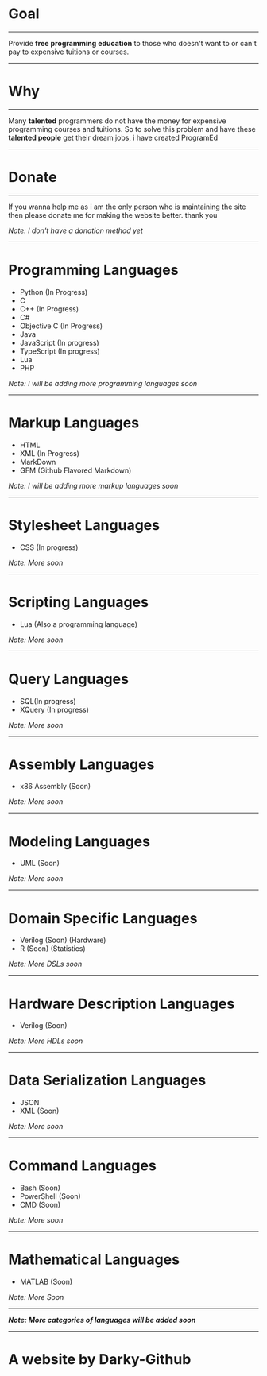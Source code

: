 # Goal
---

Provide **free programming education** to those who doesn't want to or can't pay to expensive tuitions or courses.

---
# Why
---

Many **talented** programmers do not have the money for expensive programming courses and tuitions. So to solve this problem and have these **talented people** get their dream jobs, i have created ProgramEd

---
# Donate 
---

If you wanna help me as i am the only person who is maintaining the site then please donate me for making the website better. thank you

_Note: I don't have a donation method yet_

---
# Programming Languages
- Python (In Progress)
- C
- C++ (In Progress)
- C#
- Objective C (In Progress)
- Java
- JavaScript (In progress)
- TypeScript (In progress)
- Lua
- PHP

_Note: I will be adding more programming languages soon_

---
# Markup Languages
- HTML
- XML (In Progress)
- MarkDown
- GFM (Github Flavored Markdown)

_Note: I will be adding more markup languages soon_

---
# Stylesheet Languages
- CSS (In progress)

_Note: More soon_

---
# Scripting Languages
- Lua (Also a programming language)

_Note: More soon_

---
# Query Languages
- SQL(In progress)
- XQuery (In progress)

_Note: More soon_

---
# Assembly Languages
- x86 Assembly (Soon)

_Note: More soon_

---
# Modeling Languages 
- UML (Soon)

_Note: More soon_

---
# Domain Specific Languages 
- Verilog (Soon) (Hardware)
- R (Soon) (Statistics)

_Note: More DSLs soon_

---
# Hardware Description Languages
- Verilog (Soon)

_Note: More HDLs soon_

---
# Data Serialization Languages
- JSON
- XML (Soon)

_Note: More soon_

---
# Command Languages
- Bash (Soon)
- PowerShell (Soon)
- CMD (Soon)

_Note: More soon_

---
# Mathematical Languages
- MATLAB (Soon)

_Note: More Soon_

---

*__Note: More categories of languages will be added soon__*

---
# A website by Darky-Github

